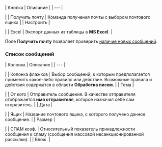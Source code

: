 | Кнопка | Описание |
| --- |

|
| Получить почту | Команда получения почты с выбором почтового ящика |
| Настроить |

|
| Excel | Экспорт данных из таблицы в **MS Excel**. |

Поле **Получить почту** позволяет проверить [наличие новых сообщений](#create).

### Список сообщений

| Колонка | Описание |
| --- |

|
| Колонка флажков | Выбор сообщений, к которым предполагается применить какое-либо правило или действие. Возможные правила и действия содержатся в области **Обработка писем**. |
| Тема |

|
| От кого | Отправитель сообщения. В качестве отправителя отображается **имя отправителя**, которое назначил себе сам отправитель. |
| Дата |

|
| Ящик | Название почтового ящика, с которого получено данное сообщение. |
| Размер |

|
| СПАМ коэф. | Относительный показатель принадлежности сообщения к спаму (сообщения массовой несанкционированной рассылки). |
| Влож. |